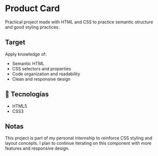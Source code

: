 # Product Card

Practical project made with HTML and CSS to practice semantic structure and good styling practices.

## Target

Apply knowledge of:

* Semantic HTML
* CSS selectors and properties
* Code organization and readability
* Clean and responsive design

<!--
## 📸 Vista previa

![preview](./preview.png)  change route-->


## 🚀 Tecnologías

* HTML5
* CSS3

## Notas

This project is part of my personal internship to reinforce CSS styling and layout concepts. I plan to continue iterating on this component with more features and responsive design.